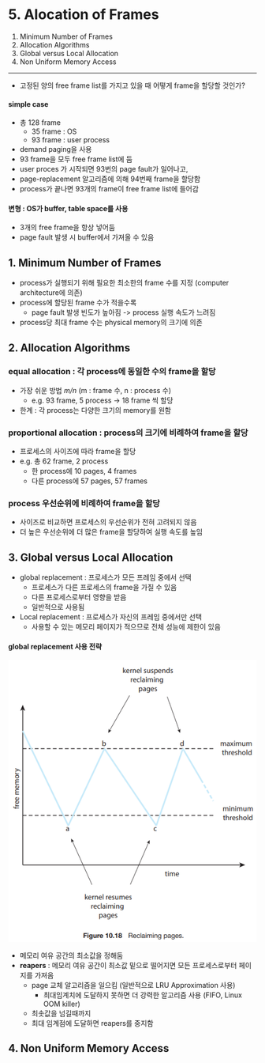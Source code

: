 # 5. Alocation of Frames

1. Minimum Number of Frames
2. Allocation Algorithms
3. Global versus Local Allocation
4. Non Uniform Memory Access

---

- 고정된 양의 free frame list를 가지고 있을 때 어떻게 frame을 할당할 것인가?

#### simple case

- 총 128 frame
    - 35 frame : OS
    - 93 frame : user process
- demand paging을 사용
- 93 frame을 모두 free frame list에 둠
- user proces 가 시작되면 93번의 page fault가 일어나고,
- page-replacement 알고리즘에 의해 94번째 frame을 할당함
- process가 끝나면 93개의 frame이 free frame list에 들어감

#### 변형 : OS가 buffer, table space를 사용

- 3개의 free frame을 항상 넣어둠
- page fault 발생 시 buffer에서 가져올 수 있음

## 1. Minimum Number of Frames

- process가 실행되기 위해 필요한 최소한의 frame 수를 지정 (computer architecture에 의존)
- process에 할당된 frame 수가 적을수록
    - page fault 발생 빈도가 높아짐 -> process 실행 속도가 느려짐
- process당 최대 frame 수는 physical memory의 크기에 의존

## 2. Allocation Algorithms

### equal allocation : 각 process에 동일한 수의 frame을 할당

- 가장 쉬운 방법 _m/n_ (m : frame 수, n : process 수)
    - e.g. 93 frame, 5 process -> 18 frame 씩 할당
- 한계 : 각 process는 다양한 크기의 memory를 원함

### proportional allocation : process의 크기에 비례하여 frame을 할당

- 프로세스의 사이즈에 따라 frame을 할당
- e.g. 총 62 frame, 2 process
    - 한 process에 10 pages, 4 frames
    - 다른 process에 57 pages, 57 frames

### process 우선순위에 비례하여 frame을 할당

- 사이즈로 비교하면 프로세스의 우선순위가 전혀 고려되지 않음
- 더 높은 우선순위에 더 많은 frame을 할당하여 실행 속도를 높임

## 3. Global versus Local Allocation

- global replacement : 프로세스가 모든 프레임 중에서 선택
    - 프로세스가 다른 프로세스의 frame을 가질 수 있음
    - 다른 프로세스로부터 영향을 받음
    - 일반적으로 사용됨
- Local replacement : 프로세스가 자신의 프레임 중에서만 선택
    - 사용할 수 있는 메모리 페이지가 적으므로 전체 성능에 제한이 있음

#### global replacement 사용 전략

![img.png](img.png)

- 메모리 여유 공간의 최소값을 정해둠
- **reapers** : 메모리 여유 공간이 최소값 밑으로 떨어지면 모든 프로세스로부터 페이지를 가져옴
    - page 교체 알고리즘을 일으킴 (일반적으로 LRU Approximation 사용)
        - 최대임계치에 도달하지 못하면 더 강력한 알고리즘 사용 (FIFO, Linux OOM killer)
    - 최솟값을 넘길때까지
    - 최대 임계점에 도달하면 reapers를 중지함

## 4. Non Uniform Memory Access